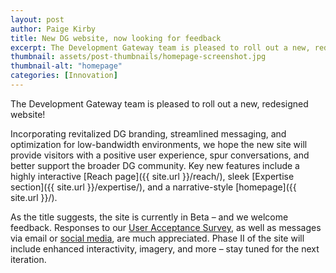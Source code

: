 ```yaml
---
layout: post
author: Paige Kirby
title: New DG website, now looking for feedback
excerpt: The Development Gateway team is pleased to roll out a new, redesigned website! Incorporating revitalized DG branding, streamlined messaging, and optimization for low-bandwidth environments...
thumbnail: assets/post-thumbnails/homepage-screenshot.jpg
thumbnail-alt: "homepage"
categories: [Innovation]
---
```


The Development Gateway team is pleased to roll out a new, redesigned website!

Incorporating revitalized DG branding, streamlined messaging, and optimization for low-bandwidth environments, we hope the new site will provide visitors with a positive user experience, spur conversations, and better support the broader DG community. Key new features include a highly interactive [Reach page]({{ site.url }}/reach/), sleek [Expertise section]({{ site.url }}/expertise/), and a narrative-style [homepage]({{ site.url }}/).

As the title suggests, the site is currently in Beta – and we welcome feedback. Responses to our [User Acceptance Survey](https://docs.google.com/a/developmentgateway.org/forms/d/1U5NaYjvMkmROAWwQFHETUZAqjfqvuvowiCXRkDGkYX4/viewform), as well as messages via email or [social media](http://twitter.com/dgateway), are much appreciated. Phase II of the site will include enhanced interactivity, imagery, and more – stay tuned for the next iteration.
